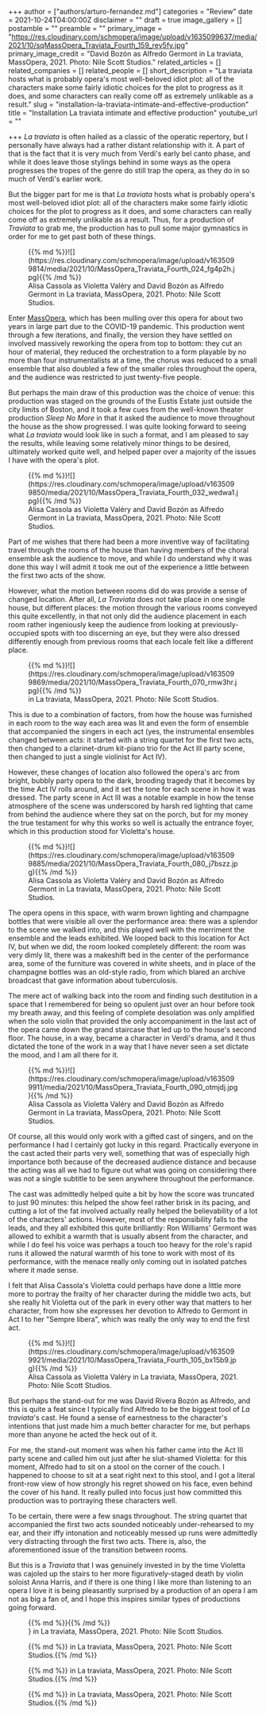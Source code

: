 +++
author = ["authors/arturo-fernandez.md"]
categories = "Review"
date = 2021-10-24T04:00:00Z
disclaimer = ""
draft = true
image_gallery = []
postamble = ""
preamble = ""
primary_image = "https://res.cloudinary.com/schmopera/image/upload/v1635099637/media/2021/10/sqMassOpera_Traviata_Fourth_159_rey5fy.jpg"
primary_image_credit = "David Bozón as Alfredo Germont in La traviata, MassOpera, 2021. Photo: Nile Scott Studios."
related_articles = []
related_companies = []
related_people = []
short_description = "La traviata hosts what is probably opera's most well-beloved idiot plot: all of the characters make some fairly idiotic choices for the plot to progress as it does, and some characters can really come off as extremely unlikable as a result."
slug = "installation-la-traviata-intimate-and-effective-production"
title = "Installation La traviata intimate and effective production"
youtube_url = ""

+++
_La traviata_ is often hailed as a classic of the operatic repertory, but I personally have always had a rather distant relationship with it. A part of that is the fact that it is very much from Verdi's early bel canto phase, and while it does leave those stylings behind in some ways as the opera progresses the tropes of the genre do still trap the opera, as they do in so much of Verdi's earlier work.

But the bigger part for me is that _La traviata_ hosts what is probably opera's most well-beloved idiot plot: all of the characters make some fairly idiotic choices for the plot to progress as it does, and some characters can really come off as extremely unlikable as a result. Thus, for a production of _Traviata_ to grab me, the production has to pull some major gymnastics in order for me to get past both of these things.

<figure data-type="image">{{% md %}}![](https://res.cloudinary.com/schmopera/image/upload/v1635099814/media/2021/10/MassOpera_Traviata_Fourth_024_fg4p2h.jpg){{% /md %}}

<figcaption>Alisa Cassola as Violetta Valéry and David Bozón as Alfredo Germont in La traviata, MassOpera, 2021. Photo: Nile Scott Studios.</figcaption>

</figure>

Enter [MassOpera](/scene/companies/massopera/), which has been mulling over this opera for about two years in large part due to the COVID-19 pandemic. This production went through a few iterations, and finally, the version they have settled on involved massively reworking the opera from top to bottom: they cut an hour of material, they reduced the orchestration to a form playable by no more than four instrumentalists at a time, the chorus was reduced to a small ensemble that also doubled a few of the smaller roles throughout the opera, and the audience was restricted to just twenty-five people.

But perhaps the main draw of this production was the choice of venue: this production was staged on the grounds of the Eustis Estate just outside the city limits of Boston, and it took a few cues from the well-known theater production _Sleep No More_ in that it asked the audience to move throughout the house as the show progressed. I was quite looking forward to seeing what _La traviata_ would look like in such a format, and I am pleased to say the results, while leaving some relatively minor things to be desired, ultimately worked quite well, and helped paper over a majority of the issues I have with the opera's plot.

<figure data-type="image">{{% md %}}![](https://res.cloudinary.com/schmopera/image/upload/v1635099850/media/2021/10/MassOpera_Traviata_Fourth_032_wedwa1.jpg){{% /md %}}

<figcaption>Alisa Cassola as Violetta Valéry and David Bozón as Alfredo Germont in La traviata, MassOpera, 2021. Photo: Nile Scott Studios.</figcaption>

</figure>

Part of me wishes that there had been a more inventive way of facilitating travel through the rooms of the house than having members of the choral ensemble ask the audience to move, and while I do understand why it was done this way I will admit it took me out of the experience a little between the first two acts of the show.

However, what the motion between rooms did do was provide a sense of changed location. After all, _La Traviata_ does not take place in one single house, but different places: the motion through the various rooms conveyed this quite excellently, in that not only did the audience placement in each room rather ingeniously keep the audience from looking at previously-occupied spots with too discerning an eye, but they were also dressed differently enough from previous rooms that each locale felt like a different place.

<figure data-type="image">{{% md %}}![](https://res.cloudinary.com/schmopera/image/upload/v1635099869/media/2021/10/MassOpera_Traviata_Fourth_070_rmw3hr.jpg){{% /md %}}

<figcaption> in La traviata, MassOpera, 2021. Photo: Nile Scott Studios.</figcaption>

</figure>

This is due to a combination of factors, from how the house was furnished in each room to the way each area was lit and even the form of ensemble that accompanied the singers in each act (yes, the instrumental ensembles changed between acts: it started with a string quartet for the first two acts, then changed to a clarinet-drum kit-piano trio for the Act III party scene, then changed to just a single violinist for Act IV).

However, these changes of location also followed the opera's arc from bright, bubbly party opera to the dark, brooding tragedy that it becomes by the time Act IV rolls around, and it set the tone for each scene in how it was dressed. The party scene in Act III was a notable example in how the tense atmosphere of the scene was underscored by harsh red lighting that came from behind the audience where they sat on the porch, but for my money the true testament for why this works so well is actually the entrance foyer, which in this production stood for Violetta's house.

<figure data-type="image">{{% md %}}![](https://res.cloudinary.com/schmopera/image/upload/v1635099885/media/2021/10/MassOpera_Traviata_Fourth_080_j7bszz.jpg){{% /md %}}

<figcaption>Alisa Cassola as Violetta Valéry and David Bozón as Alfredo Germont in La traviata, MassOpera, 2021. Photo: Nile Scott Studios.</figcaption>

</figure>

The opera opens in this space, with warm brown lighting and champagne bottles that were visible all over the performance area: there was a splendor to the scene we walked into, and this played well with the merriment the ensemble and the leads exhibited. We looped back to this location for Act IV, but when we did, the room looked completely different: the room was very dimly lit, there was a makeshift bed in the center of the performance area, some of the furniture was covered in white sheets, and in place of the champagne bottles was an old-style radio, from which blared an archive broadcast that gave information about tuberculosis.

The mere act of walking back into the room and finding such destitution in a space that I remembered for being so opulent just over an hour before took my breath away, and this feeling of complete desolation was only amplified when the solo violin that provided the only accompaniment in the last act of the opera came down the grand staircase that led up to the house's second floor. The house, in a way, became a character in Verdi's drama, and it thus dictated the tone of the work in a way that I have never seen a set dictate the mood, and I am all there for it.

<figure data-type="image">{{% md %}}![](https://res.cloudinary.com/schmopera/image/upload/v1635099911/media/2021/10/MassOpera_Traviata_Fourth_090_otmjdj.jpg){{% /md %}}

<figcaption>Alisa Cassola as Violetta Valéry and David Bozón as Alfredo Germont in La traviata, MassOpera, 2021. Photo: Nile Scott Studios.</figcaption>

</figure>

Of course, all this would only work with a gifted cast of singers, and on the performance I had I certainly got lucky in this regard. Practically everyone in the cast acted their parts very well, something that was of especially high importance both because of the decreased audience distance and because the acting was all we had to figure out what was going on considering there was not a single subtitle to be seen anywhere throughout the performance.

The cast was admittedly helped quite a bit by how the score was truncated to just 90 minutes: this helped the show feel rather brisk in its pacing, and cutting a lot of the fat involved actually really helped the believability of a lot of the characters' actions. However, most of the responsibility falls to the leads, and they all exhibited this quite brilliantly: Ron Williams' Germont was allowed to exhibit a warmth that is usually absent from the character, and while I do feel his voice was perhaps a touch too heavy for the role's rapid runs it allowed the natural warmth of his tone to work with most of its performance, with the menace really only coming out in isolated patches where it made sense.

I felt that Alisa Cassola's Violetta could perhaps have done a little more more to portray the frailty of her character during the middle two acts, but she really hit Violetta out of the park in every other way that matters to her character, from how she expresses her devotion to Alfredo to Germont in Act I to her "Sempre libera", which was really the only way to end the first act.

<figure data-type="image">{{% md %}}![](https://res.cloudinary.com/schmopera/image/upload/v1635099921/media/2021/10/MassOpera_Traviata_Fourth_105_bx15b9.jpg){{% /md %}}

<figcaption>Alisa Cassola as Violetta Valéry in La traviata, MassOpera, 2021. Photo: Nile Scott Studios.</figcaption>

</figure>

But perhaps the stand-out for me was David Rivera Bozón as Alfredo, and this is quite a feat since I typically find Alfredo to be the biggest tool of _La traviata_'s cast. He found a sense of earnestness to the character's intentions that just made him a much better character for me, but perhaps more than anyone he acted the heck out of it.

For me, the stand-out moment was when his father came into the Act III party scene and called him out just after he slut-shamed Violetta: for this moment, Alfredo had to sit on a stool on the corner of the couch. I happened to choose to sit at a seat right next to this stool, and I got a literal front-row view of how strongly his regret showed on his face, even behind the cover of his hand. It really pulled into focus just how committed this production was to portraying these characters well.

To be certain, there were a few snags throughout. The string quartet that accompanied the first two acts sounded noticeably under-rehearsed to my ear, and their iffy intonation and noticeably messed up runs were admittedly very distracting through the first two acts. There is, also, the aforementioned issue of the transition between rooms.

But this is a _Traviata_ that I was genuinely invested in by the time Violetta was cajoled up the stairs to her more figuratively-staged death by violin soloist Anna Harris, and if there is one thing I like more than listening to an opera I love it is being pleasantly surprised by a production of an opera I am not as big a fan of, and I hope this inspires similar types of productions going forward.

<figure data-type="image">{{% md %}}{{% /md %}}

<figcaption>} in La traviata, MassOpera, 2021. Photo: Nile Scott Studios.</figcaption>

</figure>

<figure data-type="image">{{% md %}} in La traviata, MassOpera, 2021. Photo: Nile Scott Studios.{{% /md %}}

<figcaption></figcaption>

</figure>

<figure data-type="image">{{% md %}} in La traviata, MassOpera, 2021. Photo: Nile Scott Studios.{{% /md %}}

<figcaption></figcaption>

</figure>

<figure data-type="image">{{% md %}} in La traviata, MassOpera, 2021. Photo: Nile Scott Studios.{{% /md %}}

<figcaption></figcaption>

</figure>